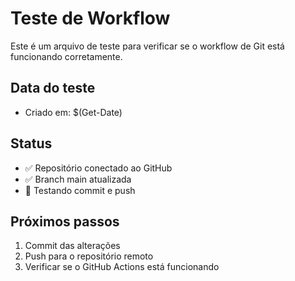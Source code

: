 # Teste de Workflow

Este é um arquivo de teste para verificar se o workflow de Git está funcionando corretamente.

## Data do teste
- Criado em: $(Get-Date)

## Status
- ✅ Repositório conectado ao GitHub
- ✅ Branch main atualizada
- 🔄 Testando commit e push

## Próximos passos
1. Commit das alterações
2. Push para o repositório remoto
3. Verificar se o GitHub Actions está funcionando 